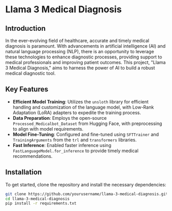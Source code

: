 # Llama 3 Medical Diagnosis

## Introduction

In the ever-evolving field of healthcare, accurate and timely medical diagnosis is paramount. With advancements in artificial intelligence (AI) and natural language processing (NLP), there is an opportunity to leverage these technologies to enhance diagnostic processes, providing support to medical professionals and improving patient outcomes. This project, "Llama 3 Medical Diagnosis," aims to harness the power of AI to build a robust medical diagnostic tool.

## Key Features

- **Efficient Model Training**: Utilizes the `unsloth` library for efficient handling and customization of the language model, with Low-Rank Adaptation (LoRA) adapters to expedite the training process.
- **Data Preparation**: Employs the open-source `Processed_Medicalbot_Dataset` from Hugging Face, with preprocessing to align with model requirements.
- **Model Fine-Tuning**: Configured and fine-tuned using `SFTTrainer` and `TrainingArguments` from the `trl` and `transformers` libraries.
- **Fast Inference**: Enabled faster inference using `FastLanguageModel.for_inference` to provide timely medical recommendations.

## Installation

To get started, clone the repository and install the necessary dependencies:

```bash
git clone https://github.com/yourusername/llama-3-medical-diagnosis.git
cd llama-3-medical-diagnosis
pip install -r requirements.txt
